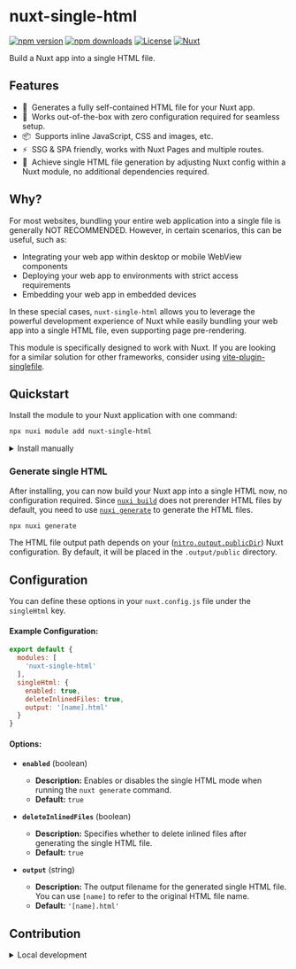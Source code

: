 # nuxt-single-html

[![npm version][npm-version-src]][npm-version-href]
[![npm downloads][npm-downloads-src]][npm-downloads-href]
[![License][license-src]][license-href]
[![Nuxt][nuxt-src]][nuxt-href]

Build a Nuxt app into a single HTML file.

## Features

<!-- Highlight some of the features your module provide here -->
- 📄 &nbsp;Generates a fully self-contained HTML file for your Nuxt app.
- 🚀 &nbsp;Works out-of-the-box with zero configuration required for seamless setup.
- 📦 &nbsp;Supports inline JavaScript, CSS and images, etc.
- ⚡ &nbsp;SSG & SPA friendly, works with Nuxt Pages and multiple routes.
- 🧩 &nbsp;Achieve single HTML file generation by adjusting Nuxt config within a Nuxt module, no additional dependencies required.

## Why?

For most websites, bundling your entire web application into a single file is generally NOT RECOMMENDED. However, in certain scenarios, this can be useful, such as:

-	Integrating your web app within desktop or mobile WebView components
-	Deploying your web app to environments with strict access requirements
-	Embedding your web app in embedded devices

In these special cases, `nuxt-single-html` allows you to leverage the powerful development experience of Nuxt while easily bundling your web app into a single HTML file, even supporting page pre-rendering.

This module is specifically designed to work with Nuxt. If you are looking for a similar solution for other frameworks, consider using [vite-plugin-singlefile](https://github.com/richardtallent/vite-plugin-singlefile).

## Quickstart

Install the module to your Nuxt application with one command:

```bash
npx nuxi module add nuxt-single-html
```

<details>
  <summary>Install manually</summary>

  ```sh
  npm i -D nuxt-single-html
  ```

  ```ts
  // nuxt.config.ts
  export default defineNuxtConfig({
    modules: ['nuxt-single-html']
  })
  ```
</details>

### Generate single HTML

After installing, you can now build your Nuxt app into a single HTML now, no configuration required. Since [`nuxi build`](https://nuxt.com/docs/api/commands/build) does not prerender HTML files by default, you need to use [`nuxi generate`](https://nuxt.com/docs/api/commands/generate) to generate the HTML files.

```bash
npx nuxi generate
```

The HTML file output path depends on your ([`nitro.output.publicDir`](https://nitro.unjs.io/config#output)) Nuxt configuration. By default, it will be placed in the `.output/public` directory.

## Configuration

You can define these options in your `nuxt.config.js` file under the `singleHtml` key.

#### Example Configuration:

```javascript
export default {
  modules: [
    'nuxt-single-html'
  ],
  singleHtml: {
    enabled: true,
    deleteInlinedFiles: true,
    output: '[name].html'
  }
}
```

#### Options:

- **`enabled`** (boolean)  
  - **Description:** Enables or disables the single HTML mode when running the `nuxt generate` command.
  - **Default:** `true`

- **`deleteInlinedFiles`** (boolean)  
  - **Description:** Specifies whether to delete inlined files after generating the single HTML file.
  - **Default:** `true`

- **`output`** (string)  
  - **Description:** The output filename for the generated single HTML file. You can use `[name]` to refer to the original HTML file name. 
  - **Default:** `'[name].html'`

## Contribution

<details>
  <summary>Local development</summary>
  
  ```bash
  # Install dependencies
  pnpm install
  
  # Generate type stubs
  pnpm dev:prepare
  
  # Develop with the playground
  pnpm play
  
  # Build and preview the playground with single-html module
  pnpm play:generate
  pnpm play:preview
  
  # Run ESLint
  pnpm lint
  pnpm lint:fix
  
  # Release new version
  pnpm release
  ```

</details>


<!-- Badges -->
[npm-version-src]: https://img.shields.io/npm/v/nuxt-single-html/latest.svg?style=flat&colorA=020420&colorB=00DC82
[npm-version-href]: https://npmjs.com/package/nuxt-single-html

[npm-downloads-src]: https://img.shields.io/npm/dm/nuxt-single-html.svg?style=flat&colorA=020420&colorB=00DC82
[npm-downloads-href]: https://npmjs.com/package/nuxt-single-html

[license-src]: https://img.shields.io/npm/l/nuxt-single-html.svg?style=flat&colorA=020420&colorB=00DC82
[license-href]: https://npmjs.com/package/nuxt-single-html

[nuxt-src]: https://img.shields.io/badge/Nuxt-020420?logo=nuxt.js
[nuxt-href]: https://nuxt.com

